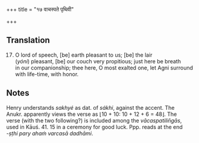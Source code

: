 +++
title = "१७ वाचस्पते पृथिवी"

+++
## Translation
17. O lord of speech, \[be\] earth pleasant to us; \[be\] the lair  
(*yóni*) pleasant, \[be\] our couch very propitious; just here be breath  
in our companionship; thee here, O most exalted one, let Agni surround  
with life-time, with honor.

## Notes
Henry understands *sakhyé* as dat. of *sákhi*, against the accent. The  
Anukr. apparently views the verse as ⌊10 + 10: 10 + 12 + 6 = 48⌋. The  
verse (with the two following?) is included among the *vācaspatilin̄gās*,  
used in Kāuś. 41. 15 in a ceremony for good luck. Ppp. reads at the end  
*-ṣṭhi pary ahaṁ varcasā dadhāmi*.

